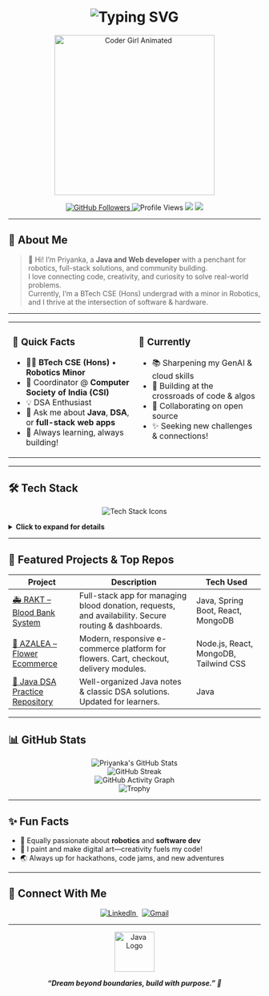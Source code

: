 <!-- Profile README for Priyanka Asthana -->

<h1 align="center">
  <img src="https://readme-typing-svg.demolab.com?font=Fira+Code&duration=2300&pause=800&color=6C63FF&center=true&vCenter=true&width=500&lines=Hi%2C+I'm+Priyanka+Asthana!;Java+&+Web+Dev+%7C+Robotics+Enthusiast;Building+%F0%9F%9A%80+with+Code+and+Heart" alt="Typing SVG"/>
</h1>

<p align="center">
  <img src="https://media.giphy.com/media/qgQUggAC3Pfv687qPC/giphy.gif" width="320" alt="Coder Girl Animated"/>
</p>

<p align="center">
  <a href="https://github.com/PriyankaAsthana?tab=followers">
    <img src="https://img.shields.io/github/followers/PriyankaAsthana?label=Followers&style=social" alt="GitHub Followers"/>
  </a>
  <img src="https://komarev.com/ghpvc/?username=PriyankaAsthana&label=Profile+Views&color=6C63FF&style=flat" alt="Profile Views"/>
  <img src="https://img.shields.io/badge/Java-Backend-blueviolet?logo=java&logoColor=white&style=flat"/>
  <img src="https://img.shields.io/badge/Open%20Source-Passion-6C63FF?logo=github"/>
</p>

---

## 🌟 About Me

> 👋 Hi! I’m Priyanka, a **Java and Web developer** with a penchant for robotics, full-stack solutions, and community building.  
> I love connecting code, creativity, and curiosity to solve real-world problems.  
> Currently, I’m a BTech CSE (Hons) undergrad with a minor in Robotics,  
> and I thrive at the intersection of software & hardware.

---

<table>
<tr>
<td valign="top" width="50%">

### 🔑 Quick Facts

- 🧑‍💻 <b>BTech CSE (Hons)</b> • <b>Robotics Minor</b>
- 🏅 Coordinator @ <b>Computer Society of India (CSI)</b>
- 💡 DSA Enthusiast
- 💬 Ask me about <b>Java</b>, <b>DSA</b>, or <b>full-stack web apps</b>
- 🌱 Always learning, always building!

</td>
<td valign="top">

### 🚀 Currently

- 📚 Sharpening my GenAI & cloud skills
- 🤖 Building at the crossroads of code & algos
- 🤝 Collaborating on open source
- ✨ Seeking new challenges & connections!

</td>
</tr>
</table>

---

## 🛠️ Tech Stack

<p align="center">
  <img src="https://skillicons.dev/icons?i=java,spring,react,tailwind,html,css,js,nodejs,express,mongodb,mysql,github,git,vscode,postman" alt="Tech Stack Icons"/>
</p>

<details>
<summary><b>Click to expand for details</b></summary>

| Language | Backend     | Frontend   | Database    | Tools        |
|:---------|:------------|:-----------|:------------|:-------------|
| ![Java](https://img.shields.io/badge/Java-ED8B00?style=flat-square&logo=java&logoColor=white) | ![Spring Boot](https://img.shields.io/badge/Spring_Boot-6DB33F?style=flat-square&logo=springboot&logoColor=white) | ![React](https://img.shields.io/badge/React-20232A?style=flat-square&logo=react&logoColor=61DAFB) | ![MongoDB](https://img.shields.io/badge/MongoDB-4EA94B?style=flat-square&logo=mongodb&logoColor=white) | ![VSCode](https://img.shields.io/badge/VS_Code-007ACC?style=flat-square&logo=visual-studio-code&logoColor=white) |
| ![Node.js](https://img.shields.io/badge/Node.js-43853D?style=flat-square&logo=node-dot-js&logoColor=white) | ![Express](https://img.shields.io/badge/Express-404D59?style=flat-square&logo=express&logoColor=white) | ![Tailwind CSS](https://img.shields.io/badge/Tailwind_CSS-06B6D4?style=flat-square&logo=tailwind-css&logoColor=white) | ![MySQL](https://img.shields.io/badge/MySQL-4479A1?style=flat-square&logo=mysql&logoColor=white) | ![GitHub](https://img.shields.io/badge/GitHub-181717?style=flat-square&logo=github&logoColor=white) |
| ![JavaScript](https://img.shields.io/badge/JavaScript-F7DF1E?style=flat-square&logo=javascript&logoColor=black) |  | ![HTML5](https://img.shields.io/badge/HTML5-E34F26?style=flat-square&logo=html5&logoColor=white) ![CSS3](https://img.shields.io/badge/CSS3-1572B6?style=flat-square&logo=css3&logoColor=white) | | ![Postman](https://img.shields.io/badge/Postman-FF6C37?style=flat-square&logo=postman&logoColor=white) |

</details>

---

## 🎯 Featured Projects & Top Repos

| Project | Description | Tech Used |
|---------|-------------|-----------|
| [🚑 RAKT – Blood Bank System](#) | Full-stack app for managing blood donation, requests, and availability. Secure routing & dashboards. | Java, Spring Boot, React, MongoDB |
| [🌸 AZALEA – Flower Ecommerce](#) | Modern, responsive e-commerce platform for flowers. Cart, checkout, delivery modules. | Node.js, React, MongoDB, Tailwind CSS |
| [📘 Java DSA Practice Repository](#) | Well-organized Java notes & classic DSA solutions. Updated for learners. | Java |

---

## 📊 GitHub Stats

<p align="center">
  <img src="https://github-readme-stats.vercel.app/api?username=PriyankaAsthana&show_icons=true&theme=tokyonight&hide_title=true" alt="Priyanka's GitHub Stats" />
  <br>
  <img src="https://github-readme-streak-stats.herokuapp.com/?user=PriyankaAsthana&theme=tokyonight" alt="GitHub Streak" />
  <br>
  <img src="https://github-readme-activity-graph.vercel.app/graph?username=PriyankaAsthana&theme=tokyo-night&bg_color=282c34&hide_border=true" alt="GitHub Activity Graph" />
  <br>
  <img src="https://github-profile-trophy.vercel.app/?username=PriyankaAsthana&theme=dracula&row=1&column=7" alt="Trophy" />
</p>

---

## ✨ Fun Facts

- 🤖 Equally passionate about **robotics** and **software dev**
- 🎨 I paint and make digital art—creativity fuels my code!
- 🌏 Always up for hackathons, code jams, and new adventures

---

## 🤝 Connect With Me

<p align="center">
  <a href="https://www.linkedin.com/in/priyanka-asthana-1b9a74250?utm_source=share&utm_campaign=share_via&utm_content=profile&utm_medium=android_app">
    <img src="https://img.shields.io/badge/LinkedIn-blue?logo=linkedin&logoColor=white" alt="LinkedIn" />
  </a>
  &nbsp;
  <a href="mailto:pri45712rir@gmail.com">
    <img src="https://img.shields.io/badge/Email-D14836?logo=gmail&logoColor=white" alt="Gmail" />
  </a>
</p>

---

<p align="center">
  <img src="https://cdn.jsdelivr.net/gh/devicons/devicon/icons/java/java-original-wordmark.svg" width="80" alt="Java Logo"/>
</p>

<p align="center">
  <b><i>“Dream beyond boundaries, build with purpose.” 🚀</i></b>
</p>
